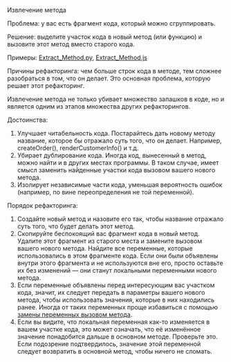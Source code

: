 Извлечение метода

Проблема: у вас есть фрагмент кода, который можно сгруппировать.

Решение: выделите участок кода в новый метод (или функцию) и вызовите этот метод вместо старого кода.

Примеры: <a href="https://github.com/helenasilkina/refactoring/blob/master/Extract_Method.py">Extract_Method.py</a>, <a href="https://github.com/helenasilkina/refactoring/blob/master/Extract_Method.js">Extract_Method.js</a>

Причины рефакторинга: чем больше строк кода в методе, тем сложнее разобраться в том, что он делает. Это основная проблема, которую решает этот рефакторинг.

Извлечение метода не только убивает множество запашков в коде, но и является одним из этапов множества других рефакторингов.

Достоинства:

1. Улучшает читабельность кода. Постарайтесь дать новому методу название, которое бы отражало суть того, что он делает. Например, createOrder(), renderCustomerInfo() и т.д.
2. Убирает дублирование кода. Иногда код, вынесенный в метод, можно найти и в других местах программы. В таком случае, имеет смысл заменить найденные участки кода вызовом вашего нового метода.
3. Изолирует независимые части кода, уменьшая вероятность ошибок (например, по вине переопределения не той переменной).

Порядок рефакторинга:

1. Создайте новый метод и назовите его так, чтобы название отражало суть того, что будет делать этот метод.
2. Скопируйте беспокоящий вас фрагмент кода в новый метод. Удалите этот фрагмент из старого места и замените вызовом вашего нового метода.
Найдите все переменные, которые использовались в этом фрагменте кода. Если они были объявлены внутри этого фрагмента и не используются вне его, просто оставьте их без изменений — они станут локальными переменными нового метода.
3. Если переменные объявлены перед интересующим вас участком кода, значит, их следует передать в параметры вашего нового метода, чтобы использовать значения, которые в них находились ранее. Иногда от таких переменных проще избавиться с помощью <a href="https://github.com/helenasilkina/refactoring/blob/master/Replace_Temp_with_Query%20(Замена%20переменной%20вызовом%20метода).md">замены переменных вызовом метода</a>.
4. Если вы видите, что локальная переменная как-то изменяется в вашем участке кода, это может означать, что её изменённое значение понадобится дальше в основном методе. Проверьте это. Если подозрение подтвердилось, значение этой переменной следует возвратить в основной метод, чтобы ничего не сломать.
